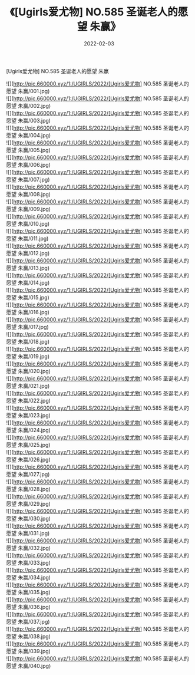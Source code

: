 ﻿---
layout: post
title:  《[Ugirls爱尤物] NO.585 圣诞老人的愿望 朱赢》
date:   2022-02-03
img: http://pic.660000.xyz/1:/UGIRLS/2022/[Ugirls爱尤物] NO.585 圣诞老人的愿望 朱赢/000.jpg
categories: [美女, 清纯, 唯美]
---

[Ugirls爱尤物] NO.585 圣诞老人的愿望 朱赢

 ![](http://pic.660000.xyz/1:/UGIRLS/2022/[Ugirls爱尤物] NO.585 圣诞老人的愿望 朱赢/001.jpg) <br>![](http://pic.660000.xyz/1:/UGIRLS/2022/[Ugirls爱尤物] NO.585 圣诞老人的愿望 朱赢/002.jpg) <br>![](http://pic.660000.xyz/1:/UGIRLS/2022/[Ugirls爱尤物] NO.585 圣诞老人的愿望 朱赢/003.jpg) <br>![](http://pic.660000.xyz/1:/UGIRLS/2022/[Ugirls爱尤物] NO.585 圣诞老人的愿望 朱赢/004.jpg) <br>![](http://pic.660000.xyz/1:/UGIRLS/2022/[Ugirls爱尤物] NO.585 圣诞老人的愿望 朱赢/005.jpg) <br>![](http://pic.660000.xyz/1:/UGIRLS/2022/[Ugirls爱尤物] NO.585 圣诞老人的愿望 朱赢/006.jpg) <br>![](http://pic.660000.xyz/1:/UGIRLS/2022/[Ugirls爱尤物] NO.585 圣诞老人的愿望 朱赢/007.jpg) <br>![](http://pic.660000.xyz/1:/UGIRLS/2022/[Ugirls爱尤物] NO.585 圣诞老人的愿望 朱赢/008.jpg) <br>![](http://pic.660000.xyz/1:/UGIRLS/2022/[Ugirls爱尤物] NO.585 圣诞老人的愿望 朱赢/009.jpg) <br>![](http://pic.660000.xyz/1:/UGIRLS/2022/[Ugirls爱尤物] NO.585 圣诞老人的愿望 朱赢/010.jpg) <br>![](http://pic.660000.xyz/1:/UGIRLS/2022/[Ugirls爱尤物] NO.585 圣诞老人的愿望 朱赢/011.jpg) <br>![](http://pic.660000.xyz/1:/UGIRLS/2022/[Ugirls爱尤物] NO.585 圣诞老人的愿望 朱赢/012.jpg) <br>![](http://pic.660000.xyz/1:/UGIRLS/2022/[Ugirls爱尤物] NO.585 圣诞老人的愿望 朱赢/013.jpg) <br>![](http://pic.660000.xyz/1:/UGIRLS/2022/[Ugirls爱尤物] NO.585 圣诞老人的愿望 朱赢/014.jpg) <br>![](http://pic.660000.xyz/1:/UGIRLS/2022/[Ugirls爱尤物] NO.585 圣诞老人的愿望 朱赢/015.jpg) <br>![](http://pic.660000.xyz/1:/UGIRLS/2022/[Ugirls爱尤物] NO.585 圣诞老人的愿望 朱赢/016.jpg) <br>![](http://pic.660000.xyz/1:/UGIRLS/2022/[Ugirls爱尤物] NO.585 圣诞老人的愿望 朱赢/017.jpg) <br>![](http://pic.660000.xyz/1:/UGIRLS/2022/[Ugirls爱尤物] NO.585 圣诞老人的愿望 朱赢/018.jpg) <br>![](http://pic.660000.xyz/1:/UGIRLS/2022/[Ugirls爱尤物] NO.585 圣诞老人的愿望 朱赢/019.jpg) <br>![](http://pic.660000.xyz/1:/UGIRLS/2022/[Ugirls爱尤物] NO.585 圣诞老人的愿望 朱赢/020.jpg) <br>![](http://pic.660000.xyz/1:/UGIRLS/2022/[Ugirls爱尤物] NO.585 圣诞老人的愿望 朱赢/021.jpg) <br>![](http://pic.660000.xyz/1:/UGIRLS/2022/[Ugirls爱尤物] NO.585 圣诞老人的愿望 朱赢/022.jpg) <br>![](http://pic.660000.xyz/1:/UGIRLS/2022/[Ugirls爱尤物] NO.585 圣诞老人的愿望 朱赢/023.jpg) <br>![](http://pic.660000.xyz/1:/UGIRLS/2022/[Ugirls爱尤物] NO.585 圣诞老人的愿望 朱赢/024.jpg) <br>![](http://pic.660000.xyz/1:/UGIRLS/2022/[Ugirls爱尤物] NO.585 圣诞老人的愿望 朱赢/025.jpg) <br>![](http://pic.660000.xyz/1:/UGIRLS/2022/[Ugirls爱尤物] NO.585 圣诞老人的愿望 朱赢/026.jpg) <br>![](http://pic.660000.xyz/1:/UGIRLS/2022/[Ugirls爱尤物] NO.585 圣诞老人的愿望 朱赢/027.jpg) <br>![](http://pic.660000.xyz/1:/UGIRLS/2022/[Ugirls爱尤物] NO.585 圣诞老人的愿望 朱赢/028.jpg) <br>![](http://pic.660000.xyz/1:/UGIRLS/2022/[Ugirls爱尤物] NO.585 圣诞老人的愿望 朱赢/029.jpg) <br>![](http://pic.660000.xyz/1:/UGIRLS/2022/[Ugirls爱尤物] NO.585 圣诞老人的愿望 朱赢/030.jpg) <br>![](http://pic.660000.xyz/1:/UGIRLS/2022/[Ugirls爱尤物] NO.585 圣诞老人的愿望 朱赢/031.jpg) <br>![](http://pic.660000.xyz/1:/UGIRLS/2022/[Ugirls爱尤物] NO.585 圣诞老人的愿望 朱赢/032.jpg) <br>![](http://pic.660000.xyz/1:/UGIRLS/2022/[Ugirls爱尤物] NO.585 圣诞老人的愿望 朱赢/033.jpg) <br>![](http://pic.660000.xyz/1:/UGIRLS/2022/[Ugirls爱尤物] NO.585 圣诞老人的愿望 朱赢/034.jpg) <br>![](http://pic.660000.xyz/1:/UGIRLS/2022/[Ugirls爱尤物] NO.585 圣诞老人的愿望 朱赢/035.jpg) <br>![](http://pic.660000.xyz/1:/UGIRLS/2022/[Ugirls爱尤物] NO.585 圣诞老人的愿望 朱赢/036.jpg) <br>![](http://pic.660000.xyz/1:/UGIRLS/2022/[Ugirls爱尤物] NO.585 圣诞老人的愿望 朱赢/037.jpg) <br>![](http://pic.660000.xyz/1:/UGIRLS/2022/[Ugirls爱尤物] NO.585 圣诞老人的愿望 朱赢/038.jpg) <br>![](http://pic.660000.xyz/1:/UGIRLS/2022/[Ugirls爱尤物] NO.585 圣诞老人的愿望 朱赢/039.jpg) <br>![](http://pic.660000.xyz/1:/UGIRLS/2022/[Ugirls爱尤物] NO.585 圣诞老人的愿望 朱赢/040.jpg) <br>